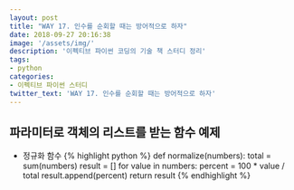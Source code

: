 ```yaml
---
layout: post
title: "WAY 17. 인수를 순회할 때는 방어적으로 하자"
date: 2018-09-27 20:16:38
image: '/assets/img/'
description: '이펙티브 파이썬 코딩의 기술 책 스터디 정리'
tags:
- python
categories:
- 이펙티브 파이썬 스터디
twitter_text: 'WAY 17. 인수를 순회할 때는 방어적으로 하자'
---
```


## 파라미터로 객체의 리스트를 받는 함수 예제
- 정규화 함수
{% highlight python %}
def normalize(numbers):
    total = sum(numbers)
    result = []
    for value in numbers:
        percent = 100 * value / total
        result.append(percent)
    return result
{% endhighlight %}
